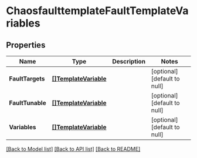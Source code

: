 # ChaosfaulttemplateFaultTemplateVariables

## Properties
Name | Type | Description | Notes
------------ | ------------- | ------------- | -------------
**FaultTargets** | [**[]TemplateVariable**](template.Variable.md) |  | [optional] [default to null]
**FaultTunable** | [**[]TemplateVariable**](template.Variable.md) |  | [optional] [default to null]
**Variables** | [**[]TemplateVariable**](template.Variable.md) |  | [optional] [default to null]

[[Back to Model list]](../README.md#documentation-for-models) [[Back to API list]](../README.md#documentation-for-api-endpoints) [[Back to README]](../README.md)

